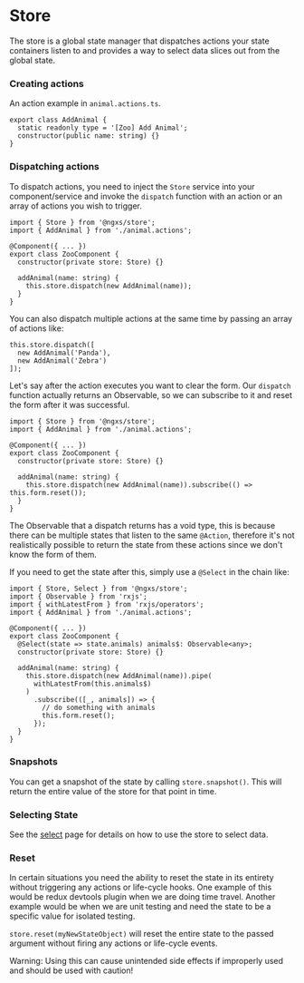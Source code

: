 # Store

The store is a global state manager that dispatches actions your state
containers listen to and provides a way to select data slices out from
the global state.

### Creating actions

An action example in `animal.actions.ts`.

```TS
export class AddAnimal {
  static readonly type = '[Zoo] Add Animal';
  constructor(public name: string) {}
}
```

### Dispatching actions

To dispatch actions, you need to inject the `Store` service into your component/service
and invoke the `dispatch` function with an action or an array of actions you wish to trigger.

```TS
import { Store } from '@ngxs/store';
import { AddAnimal } from './animal.actions';

@Component({ ... })
export class ZooComponent {
  constructor(private store: Store) {}

  addAnimal(name: string) {
    this.store.dispatch(new AddAnimal(name));
  }
}
```

You can also dispatch multiple actions at the same time by passing an array of actions like:

```TS
this.store.dispatch([
  new AddAnimal('Panda'),
  new AddAnimal('Zebra')
]);
```

Let's say after the action executes you want to clear
the form. Our `dispatch` function actually returns an Observable, so we can
subscribe to it and reset the form after it was successful.

```TS
import { Store } from '@ngxs/store';
import { AddAnimal } from './animal.actions';

@Component({ ... })
export class ZooComponent {
  constructor(private store: Store) {}

  addAnimal(name: string) {
    this.store.dispatch(new AddAnimal(name)).subscribe(() => this.form.reset());
  }
}
```

The Observable that a dispatch returns has a void type, this is because
there can be multiple states that listen to the same `@Action`,
therefore it's not realistically possible to return the state
from these actions since we don't know the form of them.

If you need to get the state after this, simply use a
`@Select` in the chain like:

```TS
import { Store, Select } from '@ngxs/store';
import { Observable } from 'rxjs';
import { withLatestFrom } from 'rxjs/operators';
import { AddAnimal } from './animal.actions';

@Component({ ... })
export class ZooComponent {
  @Select(state => state.animals) animals$: Observable<any>;
  constructor(private store: Store) {}

  addAnimal(name: string) {
    this.store.dispatch(new AddAnimal(name)).pipe(
      withLatestFrom(this.animals$)
    )
      .subscribe(([_, animals]) => {
        // do something with animals
        this.form.reset();
      });
  }
}
```

### Snapshots

You can get a snapshot of the state by calling `store.snapshot()`. This will return the entire
value of the store for that point in time.

### Selecting State

See the [select](select.md) page for details on how to use the store to select data.

### Reset

In certain situations you need the ability to reset the state in its entirety without
triggering any actions or life-cycle hooks. One example of this would be redux devtools plugin
when we are doing time travel. Another example would be when we are unit testing and need
the state to be a specific value for isolated testing.

`store.reset(myNewStateObject)` will reset the entire state to the passed argument without firing
any actions or life-cycle events.

Warning: Using this can cause unintended side effects if improperly used and should be used with caution!
